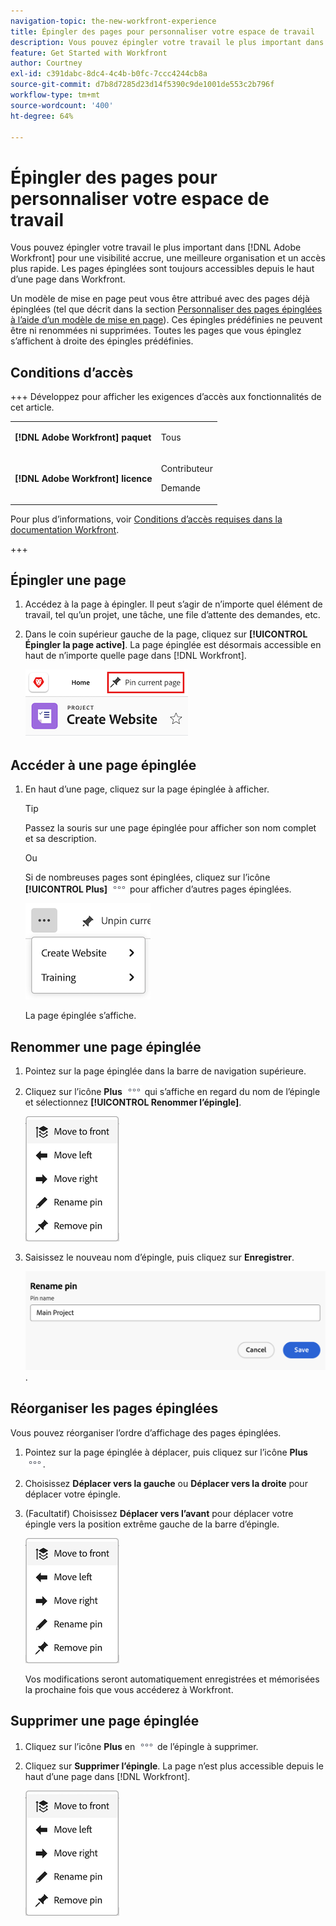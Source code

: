 ```yaml
---
navigation-topic: the-new-workfront-experience
title: Épingler des pages pour personnaliser votre espace de travail
description: Vous pouvez épingler votre travail le plus important dans  [!DNL Adobe Workfront]  pour une visibilité accrue, une meilleure organisation et un accès plus rapide. Les pages épinglées sont toujours accessibles depuis le haut d’une page dans Workfront.
feature: Get Started with Workfront
author: Courtney
exl-id: c391dabc-8dc4-4c4b-b0fc-7ccc4244cb8a
source-git-commit: d7b8d7285d23d14f5390c9de1001de553c2b796f
workflow-type: tm+mt
source-wordcount: '400'
ht-degree: 64%

---
```


# Épingler des pages pour personnaliser votre espace de travail

<!-- Audited: 4/2025 -->

Vous pouvez épingler votre travail le plus important dans [!DNL Adobe Workfront] pour une visibilité accrue, une meilleure organisation et un accès plus rapide. Les pages épinglées sont toujours accessibles depuis le haut d’une page dans Workfront.

Un modèle de mise en page peut vous être attribué avec des pages déjà épinglées (tel que décrit dans la section [Personnaliser des pages épinglées à l’aide d’un modèle de mise en page](../../administration-and-setup/customize-workfront/use-layout-templates/customize-pinned-pages.md)). Ces épingles prédéfinies ne peuvent être ni renommées ni supprimées. Toutes les pages que vous épinglez s’affichent à droite des épingles prédéfinies.

## Conditions d’accès

+++ Développez pour afficher les exigences d’accès aux fonctionnalités de cet article.

<table style="table-layout:auto"> 
 <col> 
 </col> 
 <col> 
 </col> 
 <tbody> 
  <tr> 
   <td role="rowheader"><strong>[!DNL Adobe Workfront] paquet</strong></td> 
   <td> <p>Tous</p> </td> 
  </tr> 
  <tr> 
   <td role="rowheader"><strong>[!DNL Adobe Workfront] licence</strong></td> 
   <td> <p>Contributeur</p> 
     <p>Demande</p>
   </td> 
  </tr> 
 </tbody> 
</table>

Pour plus d’informations, voir [Conditions d’accès requises dans la documentation Workfront](/help/quicksilver/administration-and-setup/add-users/access-levels-and-object-permissions/access-level-requirements-in-documentation.md).

+++

## Épingler une page

1. Accédez à la page à épingler. Il peut s’agir de n’importe quel élément de travail, tel qu’un projet, une tâche, une file d’attente des demandes, etc.

1. Dans le coin supérieur gauche de la page, cliquez sur **[!UICONTROL Épingler la page active]**. La page épinglée est désormais accessible en haut de n’importe quelle page dans [!DNL Workfront].

   ![Épingler la page active](assets/pin-current-page-button.png)

## Accéder à une page épinglée

1. En haut d’une page, cliquez sur la page épinglée à afficher.

   >[!TIP]
   >
   >Passez la souris sur une page épinglée pour afficher son nom complet et sa description.

   Ou

   Si de nombreuses pages sont épinglées, cliquez sur l’icône **[!UICONTROL Plus]** ![cliquez sur l’icône Plus](assets/more-icon.png) pour afficher d’autres pages épinglées.

   ![Afficher d’autres pages épinglées](assets/display-pinned-pages.png)

   La page épinglée s’affiche.

## Renommer une page épinglée

1. Pointez sur la page épinglée dans la barre de navigation supérieure.
1. Cliquez sur l’icône **Plus** ![Icône Plus](assets/more-icon.png) qui s’affiche en regard du nom de l’épingle et sélectionnez **[!UICONTROL Renommer l’épingle]**.

   ![Renommer l’épingle](assets/pin-menu.png)

1. Saisissez le nouveau nom d’épingle, puis cliquez sur **Enregistrer**.

   ![Cliquez sur la case cochée pour renommer l’épingle](assets/rename-pin-dialog-box.png).


## Réorganiser les pages épinglées

Vous pouvez réorganiser l’ordre d’affichage des pages épinglées.

1. Pointez sur la page épinglée à déplacer, puis cliquez sur l’icône **Plus** ![Icône Plus](assets/more-icon.png).
1. Choisissez **Déplacer vers la gauche** ou **Déplacer vers la droite** pour déplacer votre épingle.
1. (Facultatif) Choisissez **Déplacer vers l’avant** pour déplacer votre épingle vers la position extrême gauche de la barre d’épingle.

   ![déplacer les épingles](assets/pin-menu.png)

   Vos modifications seront automatiquement enregistrées et mémorisées la prochaine fois que vous accéderez à Workfront.

## Supprimer une page épinglée

1. Cliquez sur l’icône **Plus** en ![](assets/more-icon.png) de l’épingle à supprimer.
1. Cliquez sur **Supprimer l’épingle**. La page n’est plus accessible depuis le haut d’une page dans [!DNL Workfront].

   ![Supprimer l’épingle](assets/pin-menu.png)


